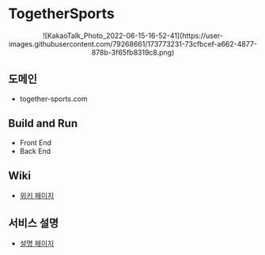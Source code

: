 # TogetherSports
<center>
![KakaoTalk_Photo_2022-06-15-16-52-41](https://user-images.githubusercontent.com/79268661/173773231-73cfbcef-a662-4877-878b-3f65fb8319c8.png)
</center>




## 도메인
- together-sports.com

## Build and Run
- Front End
- Back End

## Wiki
- [위키 페이지](https://github.com/Cha-Young-Ho/TogetherSports/wiki)

## 서비스 설명
- [설명 페이지](https://candied-literature-ad0.notion.site/Together-Sports-fa0476b057034596bc276438e8198e77)
